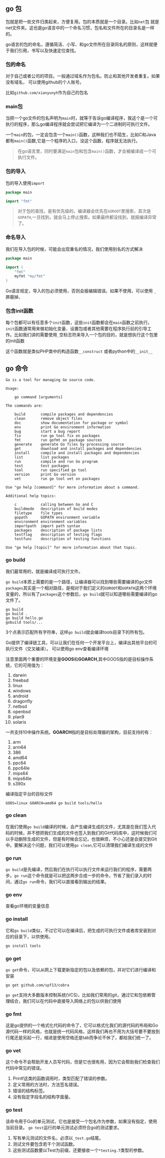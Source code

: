 ## go 包

包就是把一些文件归类起来，方便复用。包的本质就是一个目录。比如`net`包 就是 net文件夹。这也是go语言中的一个命名习惯，包名和文件所在的目录名是一样的。 

go语言的包的命名，遵循简洁、小写、和go文件所在目录同名的原则，这样就便于我们引用，书写以及快速定位查找。 

### 包的命名

对于自己或者公司的项目。一般通过域名作为包名。防止和其他开发者重复。如果没有域名， 可以使用github的个人账号。

比如`github.com/xianyunyh`作为自己的包名

### main包

当把一个go文件的包名声明为`main`时，就等于告诉go编译程序，我这个是一个可执行的程序，那么go编译程序就会尝试把它编译为一个二进制的可执行文件。

一个`main`的包，一定会包含一个`main()`函数，这种我们也不陌生，比如C和Java都有`main()`函数,它是一个程序的入口，没这个函数，程序就无法执行。

>  在go语言里，同时要满足`main`包和包含`main()`函数，才会被编译成一个可执行文件。 

### 包的导入

包的导入使用`import` 

```go
package main

import "fmt"
```

>  对于包的查找，是有优先级的，编译器会优先在`GOROOT`里搜索，其次是`GOPATH`,一旦找到，就会马上停止搜索。如果最终都没找到，就报编译异常了。 

### 命名导入

我们在导入包的时候，可能会出现重名的情况，我们使用别名的方式解决

```go
package main

import (
	"fmt"
    myfmt "my/fmt"
)
```

Go语言规定，导入的包必须使用，否则会报编辑错误。如果不使用，可以使用 `_`屏蔽掉、

### 包含init函数

每个包都可以有任意多个`init`函数，这些`init`函数都会在`main`函数之前执行。`init`函数通常用来做初始化变量、设置包或者其他需要在程序执行前的引导工作。比如我们讲的需要使用`_`空标志符来导入一个包的目的，就是想执行这个包里的init函数 

这个函数就是类似PHP类中的构造函数`__construct` 或者python中的`__init__`

## go 命令

```
Go is a tool for managing Go source code.

Usage:

	go command [arguments]

The commands are:

	build       compile packages and dependencies
	clean       remove object files
	doc         show documentation for package or symbol
	env         print Go environment information
	bug         start a bug report
	fix         run go tool fix on packages
	fmt         run gofmt on package sources
	generate    generate Go files by processing source
	get         download and install packages and dependencies
	install     compile and install packages and dependencies
	list        list packages
	run         compile and run Go program
	test        test packages
	tool        run specified go tool
	version     print Go version
	vet         run go tool vet on packages

Use "go help [command]" for more information about a command.

Additional help topics:

	c           calling between Go and C
	buildmode   description of build modes
	filetype    file types
	gopath      GOPATH environment variable
	environment environment variables
	importpath  import path syntax
	packages    description of package lists
	testflag    description of testing flags
	testfunc    description of testing functions

Use "go help [topic]" for more information about that topic.
```

### go build

我们最常用的，就是编译成可执行文件。

`go build`本质上需要的是一个路径，让编译器可以找到哪些需要编译的go文件 `packages`其实是一个相对路径，是相对于我们定义的`GOROOT`和`GOPATH`这两个环境变量的，所以有了`packages`这个参数后，`go build`就可以知道哪些需要编译的go文件了。 

```shell
go build 
go build .
go build hello.go
gobuild tools/...
```

3个点表示匹配所有字符串，这样`go build`就会编译tools目录下的所有包。

Go提供了编译链工具，可以让我们在任何一个开发平台上，编译出其他平台的可执行文件（交叉编译）。 可以使用go env查看编译环境

注意里面两个重要的环境变量**GOOS**和**GOARCH**,其中GOOS指的是目标操作系统，它的可用值为：

1. darwin
2. freebsd
3. linux
4. windows
5. android
6. dragonfly
7. netbsd
8. openbsd
9. plan9
10. solaris

一共支持10中操作系统。**GOARCH**指的是目标处理器的架构，目前支持的有：

1. arm
2. arm64
3. 386
4. amd64
5. ppc64
6. ppc64le
7. mips64
8. mips64le
9. s390x

编译指定平台的目标文件

```
GOOS=linux GOARCH=amd64 go build tools/hello

```

### go clean

在我们使用`go build`编译的时候，会产生编译生成的文件，尤其是在我们签入代码的时候，并不想把我们生成的文件也签入到我们的Git代码库中，这时候我们可以手动删除生成的文件，但是有时候会忘记，也很麻烦，不小心还是会提交到Git中。要解决这个问题，我们可以使用`go clean`,它可以清理我们编译生成的文件 

### go run

`go build`是先编译，然后我们在执行可以执行文件来运行我们的程序，需要两步。`go run`这个命令就是可以把这两步合成一步的命令，节省了我们录入的时间，通过`go run`命令，我们可以直接看到输出的结果。 

### go env 

查看go环境的变量信息

### go install

它和`go build`类似，不过它可以在编译后，把生成的可执行文件或者库安装到对应的目录下，以供使用。 

```bash
go install tools
```

### go get

`go get`命令，可以从网上下载更新指定的包以及依赖的包，并对它们进行编译和安装 

```
go get github.com/spf13/cobra
```

`go get`支持大多数版本控制系统(VCS)，比如我们常用的git，通过它和包依赖管理结合，我们可以在代码中直接导入网络上的包以供我们使用 

### go fmt

这是go提供的一个格式化代码的命令了，它可以格式化我们的源代码的布局和Go源代码一样的风格，也就是统一代码风格，这样我们再也不用为大括号要不要放到行尾还是另起一行，缩进是使用空格还是tab而争论不休了，都给我们统一了。

### go vet

这个命令不会帮助开发人员写代码，但是它也很有用，因为它会帮助我们检查我们代码中常见的错误。

1. Printf这类的函数调用时，类型匹配了错误的参数。
2. 定义常用的方法时，方法签名错误。
3. 错误的结构标签。
4. 没有指定字段名的结构字面量。

 ### go test

该命令用于Go的单元测试，它也是接受一个包名作为参数，如果没有指定，使用当前目录。 `go test`运行的单元测试必须符合go的测试要求。 

1. 写有单元测试的文件名，必须以`_test.go`结尾。
2. 测试文件要包含若干个测试函数。
3. 这些测试函数要以Test为前缀，还要接收一个`*testing.T`类型的参数。